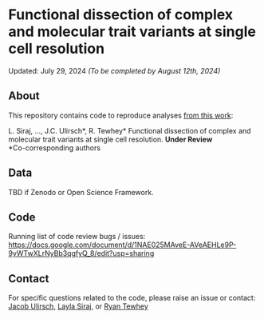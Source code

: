 # Functional dissection of complex and molecular trait variants at single cell resolution

Updated: July 29, 2024 *(To be completed by August 12th, 2024)*

## About

This repository contains code to reproduce analyses [from this work](https://www.biorxiv.org/content/10.1101/2024.05.05.592437v1):

L. Siraj, ..., J.C. Ulirsch*, R. Tewhey* Functional dissection of complex and molecular trait variants at single cell resolution. **Under Review**
<br>
*Co-corresponding authors

## Data

TBD if Zenodo or Open Science Framework.

## Code

Running list of code review bugs / issues:
<br>
https://docs.google.com/document/d/1NAE025MAveE-AVeAEHLe9P-9yWTwXLrNyBb3qgfyQ_8/edit?usp=sharing

## Contact

For specific questions related to the code, please raise an issue or contact:
<br>
[Jacob Ulirsch](julirsch@illumina.com), [Layla Siraj](sirajl@broadinstitute.org), or [Ryan Tewhey](Ryan.Tewhey@jax.org)
